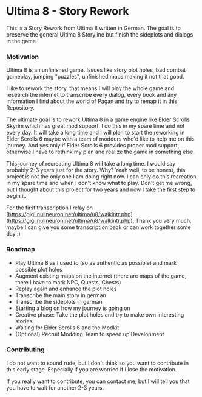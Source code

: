 # Ultima 8 - Story Rework

This is a Story Rework from Ultima 8 written in German. The goal is to preserve the general Ultima 8 Storyline but finish the sideplots and dialogs in the game.

### Motivation

Ultima 8 is an unfinished game. Issues like story plot holes, bad combat gameplay, jumping "puzzles", unfinished maps making it not that good.

I like to rework the story, that means I will play the whole game and research the internet to transcribe every dialog, every book and any information I find about the world of Pagan and try to remap it in this Repository.

The ultimate goal is to rework Ultima 8 in a game engine like Elder Scrolls Skyrim which has great mod support. I do this in my spare time and not every day. It will take a long time and I will plan to start the reworking in Elder Scrolls 6 maybe with a team of modders who'd like to help me on this journey. And yes only if Elder Scrolls 6 provides proper mod support, otherwise I have to rethink my plan and realize the game in something else.

This journey of recreating Ultima 8 will take a long time. I would say probably 2-3 years just for the story. Why? Yeah well, to be honest, this project is not the only one I am doing right now. I can only do this recreation in my spare time and when I don't know what to play. Don't get me wrong, but I thought about this project for two years and now I take the first step to begin it.

For the first transcription I relay on [https://gigi.nullneuron.net/ultima/u8/walkintr.php](https://gigi.nullneuron.net/ultima/u8/walkintr.php). Thank you very much, maybe I can give you some transcription back or can work together some day :\)

### Roadmap

* Play Ultima 8 as I used to \(so as authentic as possible\) and mark possible plot holes
* Augment existing maps on the internet \(there are maps of the game, there I have to mark NPC, Quests, Chests\)
* Replay again and enhance the plot holes
* Transcribe the main story in german
* Transcribe the sideplots in german
* Starting a blog on how my journey is going on
* Creative phase: Take the plot holes and try to make own interesting stories
* Waiting for Elder Scrolls 6 and the Modkit
* \(Optional\) Recruit Modding Team to speed up Development

### Contributing

I do not want to sound rude, but I don't think so you want to contribute in this early stage. Especially if you are worried if I lose the motivation.

If you really want to contribute, you can contact me, but I will tell you that you have to wait for another 2-3 years.

